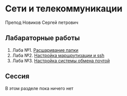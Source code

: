 # Сети и телекоммуникации

Препод Новиков Сергей петрович

## Лабараторные работы

1. Лаба №1. [Расшаривание папки](./lab1.md)
2. Лаба №2. [Настройка маршрутизации и ssh](./lab2.md)
3. Лаба №3. [Настройка системы обмена почтой](./lab3.md)

## Сессия

В этом разделе пока ничего нет
